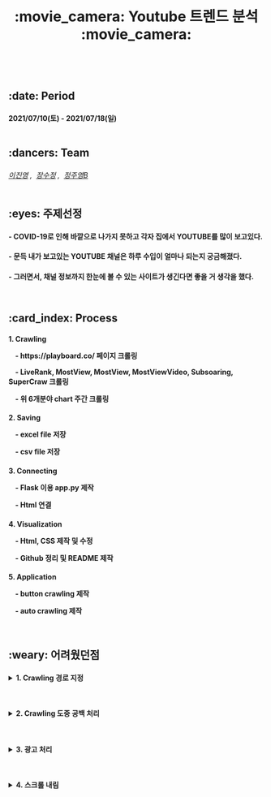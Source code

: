 <h1 align='center'>:movie_camera: Youtube 트렌드 분석 :movie_camera:</p>
<br>
<h2> :date: Period</p>
<h4> 2021/07/10(토) - 2021/07/18(일)
<br><br>
<h2> :dancers: Team</p>
<h4> <a href = "https://github.com/dlwlsdudo1"><h6>이진영</a></details>&nbsp;,&nbsp;
<a href = "https://github.com/sujeong-jang-creator">장수정</a></details>&nbsp;,&nbsp;
<a href = "https://github.com/rnaqpddl123">정주영B </a></details>
<br><br>
<h2> :eyes: 주제선정</p>
<h4> - COVID-19로 인해 바깥으로 나가지 못하고 각자 집에서 YOUTUBE를 많이 보고있다. </p>
<h4> - 문득 내가 보고있는 YOUTUBE 채널은 하루 수입이 얼마나 되는지 궁금해졌다. </p>
<h4> - 그러면서, 채널 정보까지 한눈에 볼 수 있는 사이트가 생긴다면 좋을 거 생각을 했다. </p>
<br>  
<h2> :card_index: Process</h2>
<h4> 1. Crawling </p>
&nbsp;&nbsp;&nbsp; - https://playboard.co/ 페이지 크롤링</p>
&nbsp;&nbsp;&nbsp; - LiveRank, MostView, MostView, MostViewVideo, Subsoaring, SuperCraw 크롤링</p>
&nbsp;&nbsp;&nbsp; - 위 6개분야 chart 주간 크롤링</p>
<h4> 2. Saving </p>
&nbsp;&nbsp;&nbsp; - excel file 저장</p>
&nbsp;&nbsp;&nbsp; - csv file 저장</p>
<h4> 3. Connecting </p>
&nbsp;&nbsp;&nbsp; - Flask 이용 app.py 제작</p>
&nbsp;&nbsp;&nbsp; - Html 연결</p>
<h4> 4. Visualization </p>
&nbsp;&nbsp;&nbsp; - Html, CSS 제작 및 수정</p>
&nbsp;&nbsp;&nbsp; - Github 정리 및 README 제작</p>
<h4> 5. Application </p>
&nbsp;&nbsp;&nbsp; - button crawling 제작</p>
&nbsp;&nbsp;&nbsp; - auto crawling 제작</p>
<br>
<h2> :weary: 어려웠던점 </p>
<h4><details><summary> 1. Crawling 경로 지정 </p></summary>
<h4>&nbsp;&nbsp;&nbsp; 참고사이트 : https://www.selenium.dev/documentation/ko/webdriver/locating_elements/
<br><br>
<img src="https://github.com/Sparkling-data/Youtube/blob/86ef2fe8a3d512acc215b966ba85fcfa5bcb164f/images/find%EC%98%88%EC%8B%9C.JPG" />
<br>
<h4>&nbsp;&nbsp;&nbsp; : find 종류별 사용을 잘 알지 못하여 어려움을 겪었다. 그러나 지금은 어느정도 사용 가능하다!! </p></details>
<br>

<h4><details><summary> 2. Crawling 도중 공백 처리 </p></summary>
<br>
<img src="https://github.com/Sparkling-data/Youtube/blob/86ef2fe8a3d512acc215b966ba85fcfa5bcb164f/images/none%EC%B2%98%EB%A6%AC.jpg" />
<br>
<h4>&nbsp;&nbsp;&nbsp; :  Crawling 도중 공백이 나오면 정지 된다. 공백을 처리하는데 많은 시간을 들였다. </p></details>
<br>
  
<h4><details><summary> 3. 광고 처리 </p></summary>
<br>
<img src="https://github.com/Sparkling-data/Youtube/blob/86ef2fe8a3d512acc215b966ba85fcfa5bcb164f/images/%EA%B4%91%EA%B3%A0.JPG" />
<img src="https://github.com/Sparkling-data/Youtube/blob/86ef2fe8a3d512acc215b966ba85fcfa5bcb164f/images/text%EC%84%A4%EB%AA%851.jpg" />
<img src="https://github.com/Sparkling-data/Youtube/blob/86ef2fe8a3d512acc215b966ba85fcfa5bcb164f/images/text%EC%84%A4%EB%AA%852.jpg" /></details> 
<br>

<h4><details><summary> 4. 스크롤 내림 </p></summary> 
<br>
<img src="https://github.com/Sparkling-data/Youtube/blob/86ef2fe8a3d512acc215b966ba85fcfa5bcb164f/images/%EB%A1%9C%EB%94%A9%EC%84%A4%EB%AA%85.jpg" />
<img src="https://github.com/Sparkling-data/Youtube/blob/86ef2fe8a3d512acc215b966ba85fcfa5bcb164f/images/text%EC%84%A4%EB%AA%852.jpg" /></details>
<br>
